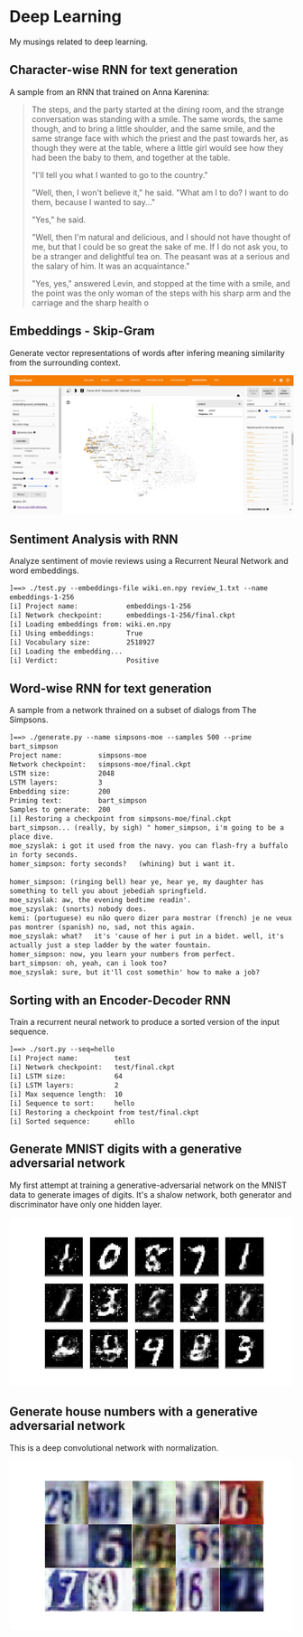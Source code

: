 
Deep Learning
=============

My musings related to deep learning.

Character-wise RNN for text generation
--------------------------------------

A sample from an RNN that trained on Anna Karenina:

> The steps, and the party
> started at the dining room, and the strange conversation was standing
> with a smile. The same words, the same though, and to bring a little
> shoulder, and the same smile, and the same strange face with which
> the priest and the past towards her, as though they were at the table,
> where a little girl would see how they had been the baby to them, and
> together at the table.
>
> "I'll tell you what I wanted to go to the country."
>
> "Well, then, I won't believe it," he said. "What am I to do? I want to
> do them, because I wanted to say..."
>
> "Yes," he said.
>
> "Well, then I'm natural and delicious, and I should not have thought of
> me, but that I could be so great the sake of me. If I do not ask you, to
> be a stranger and delightful tea on. The peasant was at a serious and
> the salary of him. It was an acquaintance."
>
> "Yes, yes," answered Levin, and stopped at the time with a
> smile, and the point was the only woman of the steps with his
> sharp arm and the carriage and the sharp health o

Embeddings - Skip-Gram
----------------------

Generate vector representations of words after infering meaning similarity from
the surrounding context.

![Embedding visualization](02-embeddings/assets/embedding.png)

Sentiment Analysis with RNN
---------------------------

Analyze sentiment of movie reviews using a Recurrent Neural Network and word
embeddings.

    ]==> ./test.py --embeddings-file wiki.en.npy review_1.txt --name embeddings-1-256
    [i] Project name:            embeddings-1-256
    [i] Network checkpoint:      embeddings-1-256/final.ckpt
    [i] Loading embeddings from: wiki.en.npy
    [i] Using embeddings:        True
    [i] Vocabulary size:         2518927
    [i] Loading the embedding...
    [i] Verdict:                 Positive

Word-wise RNN for text generation
---------------------------------

A sample from a network thrained on a subset of dialogs from The Simpsons.

    ]==> ./generate.py --name simpsons-moe --samples 500 --prime bart_simpson
    Project name:         simpsons-moe
    Network checkpoint:   simpsons-moe/final.ckpt
    LSTM size:            2048
    LSTM layers:          3
    Embedding size:       200
    Priming text:         bart_simpson
    Samples to generate:  200
    [i] Restoring a checkpoint from simpsons-moe/final.ckpt
    bart_simpson... (really, by sigh) " homer_simpson, i'm going to be a place dive.
    moe_szyslak: i got it used from the navy. you can flash-fry a buffalo in forty seconds.
    homer_simpson: forty seconds?   (whining) but i want it.

    homer_simpson: (ringing bell) hear ye, hear ye, my daughter has something to tell you about jebediah springfield.
    moe_szyslak: aw, the evening bedtime readin'.
    moe_szyslak: (snorts) nobody does.
    kemi: (portuguese) eu não quero dizer para mostrar (french) je ne veux pas montrer (spanish) no, sad, not this again.
    moe_szyslak: what?   it's 'cause of her i put in a bidet. well, it's actually just a step ladder by the water fountain.
    homer_simpson: now, you learn your numbers from perfect.
    bart_simpson: oh, yeah, can i look too?
    moe_szyslak: sure, but it'll cost somethin' how to make a job?

Sorting with an Encoder-Decoder RNN
-----------------------------------

Train a recurrent neural network to produce a sorted version of the input sequence.

    ]==> ./sort.py --seq=hello   
    [i] Project name:         test
    [i] Network checkpoint:   test/final.ckpt
    [i] LSTM size:            64
    [i] LSTM layers:          2
    [i] Max sequence length:  10
    [i] Sequence to sort:     hello
    [i] Restoring a checkpoint from test/final.ckpt
    [i] Sorted sequence:      ehllo

Generate MNIST digits with a generative adversarial network
-----------------------------------------------------------

My first attempt at training a generative-adversarial network on the MNIST data
to generate images of digits. It's a shalow network, both generator and
discriminator have only one hidden layer.

![Generated samples](06-mnist-gan/assets/output.png)

Generate house numbers with a generative adversarial network
------------------------------------------------------------

This is a deep convolutional network with normalization.

![Generated samples](07-dc-gan/assets/output.png)
